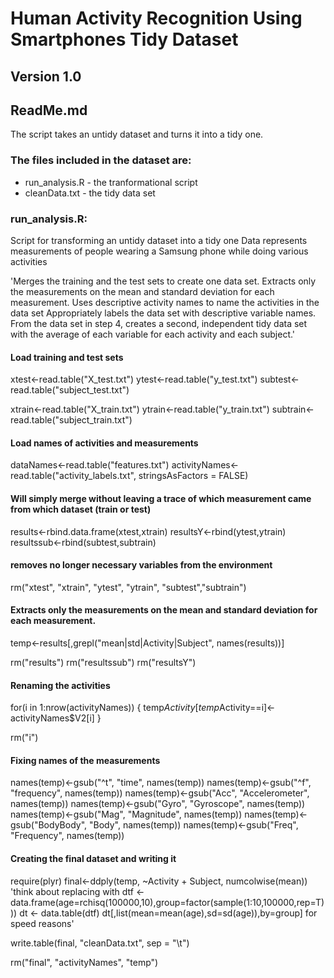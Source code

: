 # Human Activity Recognition Using Smartphones Tidy Dataset
## Version 1.0
## ReadMe.md


The script takes an untidy dataset and turns it into a tidy one.

### The files included in the dataset are:
- run_analysis.R - the tranformational script
- cleanData.txt - the tidy data set


### run_analysis.R: 
Script for transforming an untidy dataset into a tidy one
Data represents measurements of people wearing a Samsung phone while doing various activities

'Merges the training and the test sets to create one data set.
Extracts only the measurements on the mean and standard deviation for each measurement.
Uses descriptive activity names to name the activities in the data set
Appropriately labels the data set with descriptive variable names.
From the data set in step 4, creates a second, independent tidy data set with the average of
each variable for each activity and each subject.'

#### Load training and test sets

xtest<-read.table("X_test.txt")
ytest<-read.table("y_test.txt")
subtest<-read.table("subject_test.txt")

xtrain<-read.table("X_train.txt")
ytrain<-read.table("y_train.txt")
subtrain<-read.table("subject_train.txt")

#### Load names of activities and measurements
dataNames<-read.table("features.txt")
activityNames<-read.table("activity_labels.txt", stringsAsFactors = FALSE)

#### Will simply merge without leaving a trace of which measurement came from which dataset (train or test)
results<-rbind.data.frame(xtest,xtrain)
resultsY<-rbind(ytest,ytrain)
resultssub<-rbind(subtest,subtrain)

#### removes no longer necessary variables from the environment
rm("xtest", "xtrain", "ytest", "ytrain", "subtest","subtrain")

#### Extracts only the measurements on the mean and standard deviation for each measurement.
temp<-results[,grepl("mean|std|Activity|Subject", names(results))]

rm("results")
rm("resultssub")
rm("resultsY")

#### Renaming the activities
for(i in 1:nrow(activityNames))
{
  temp$Activity[temp$Activity==i]<-activityNames$V2[i]
}

rm("i")

#### Fixing names of the measurements
names(temp)<-gsub("^t", "time", names(temp))
names(temp)<-gsub("^f", "frequency", names(temp))
names(temp)<-gsub("Acc", "Accelerometer", names(temp))
names(temp)<-gsub("Gyro", "Gyroscope", names(temp))
names(temp)<-gsub("Mag", "Magnitude", names(temp))
names(temp)<-gsub("BodyBody", "Body", names(temp))
names(temp)<-gsub("Freq", "Frequency", names(temp))


#### Creating the final dataset and writing it
require(plyr)
final<-ddply(temp, ~Activity + Subject, numcolwise(mean))
'think about replacing with 
dtf <- data.frame(age=rchisq(100000,10),group=factor(sample(1:10,100000,rep=T)))
dt <- data.table(dtf)
dt[,list(mean=mean(age),sd=sd(age)),by=group]
for speed reasons'

write.table(final, "cleanData.txt", sep = "\t")

rm("final", "activityNames", "temp")



